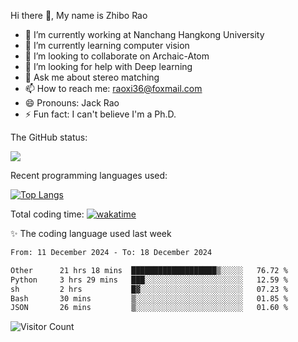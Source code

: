 Hi there 👋, My name is Zhibo Rao
- 🔭 I’m currently working at Nanchang Hangkong University
- 🌱 I’m currently learning computer vision
- 👯 I’m looking to collaborate on Archaic-Atom
- 🤔 I’m looking for help with Deep learning
- 💬 Ask me about stereo matching
- 📫 How to reach me: raoxi36@foxmail.com
- 😄 Pronouns: Jack Rao
- ⚡ Fun fact: I can't believe I'm a Ph.D.

The GitHub status:

![](https://github-readme-stats.vercel.app/api?username=ZhiboRao)

Recent programming languages used:

[![Top Langs](https://github-readme-stats.vercel.app/api/top-langs/?username=ZhiboRao&layout=compact)](https://github.com/anuraghazra/github-readme-stats)

Total coding time: [![wakatime](https://wakatime.com/badge/user/51ec5ec7-4742-4243-9eea-732ade32c0b7.svg)](https://wakatime.com/@51ec5ec7-4742-4243-9eea-732ade32c0b7)

✨ The coding language used last week 
<!--START_SECTION:waka-->

```txt
From: 11 December 2024 - To: 18 December 2024

Other      21 hrs 18 mins  ███████████████████▒░░░░░   76.72 %
Python     3 hrs 29 mins   ███░░░░░░░░░░░░░░░░░░░░░░   12.59 %
sh         2 hrs           █▓░░░░░░░░░░░░░░░░░░░░░░░   07.23 %
Bash       30 mins         ▒░░░░░░░░░░░░░░░░░░░░░░░░   01.85 %
JSON       26 mins         ▒░░░░░░░░░░░░░░░░░░░░░░░░   01.60 %
```

<!--END_SECTION:waka-->

![Visitor Count](https://profile-counter.glitch.me/Raohaocheng/count.svg)
